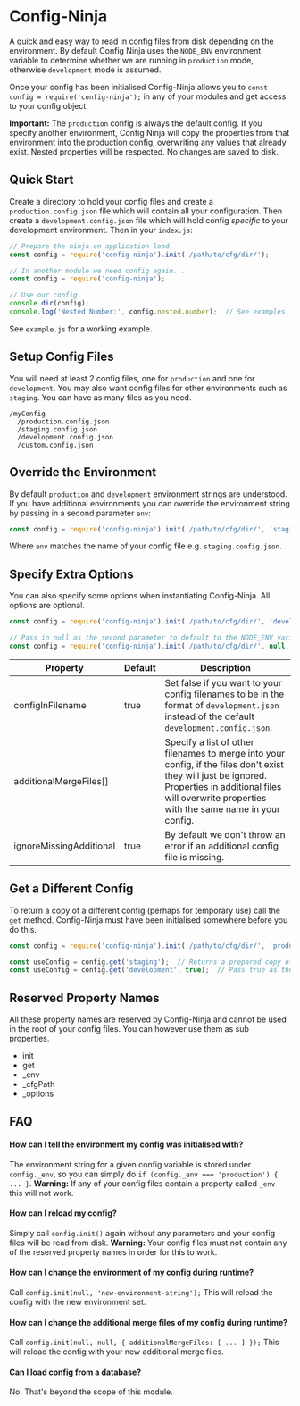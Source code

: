 # Config-Ninja
A quick and easy way to read in config files from disk depending on the environment. By default Config Ninja uses the `NODE_ENV` environment variable to determine whether we are running in `production` mode, otherwise `development` mode is assumed.

Once your config has been initialised Config-Ninja allows you to `const config = require('config-ninja');` in any of your modules and get access to your config object.

**Important:** The `production` config is always the default config. If you specify another environment, Config Ninja will copy the properties from that environment into the production config, overwriting any values that already exist. Nested properties will be respected. No changes are saved to disk.

## Quick Start
Create a directory to hold your config files and create a `production.config.json` file which will contain all your configuration. Then create a `development.config.json` file which will hold config _specific_ to your development environment. Then in your `index.js`:

```javascript
// Prepare the ninja on application load.
const config = require('config-ninja').init('/path/to/cfg/dir/');

// In another module we need config again...
const config = require('config-ninja');

// Use our config.
console.dir(config);
console.log('Nested Number:', config.nested.number);  // See examples.
```

See `example.js` for a working example.

## Setup Config Files
You will need at least 2 config files, one for `production` and one for `development`. You may also want config files for other environments such as `staging`. You can have as many files as you need.

```
/myConfig
  /production.config.json
  /staging.config.json
  /development.config.json
  /custom.config.json
```

## Override the Environment
By default `production` and `development` environment strings are understood. If you have additional environments you can override the environment string by passing in a second parameter `env`:
```javascript
const config = require('config-ninja').init('/path/to/cfg/dir/', 'staging');
```
Where `env` matches the name of your config file e.g. `staging.config.json`.

## Specify Extra Options
You can also specify some options when instantiating Config-Ninja. All options are optional.

```javascript
const config = require('config-ninja').init('/path/to/cfg/dir/', 'development', { ... });
```

```javascript
// Pass in null as the second parameter to default to the NODE_ENV variable.
const config = require('config-ninja').init('/path/to/cfg/dir/', null, { ... });
```

| Property                | Default | Description |
|-------------------------|---------|-------------|
| configInFilename        | true    | Set false if you want to your config filenames to be in the format of `development.json` instead of the default `development.config.json`. |
| additionalMergeFiles[]  |         | Specify a list of other filenames to merge into your config, if the files don't exist they will just be ignored. Properties in additional files will overwrite properties with the same name in your config. |
| ignoreMissingAdditional | true   | By default we don't throw an error if an additional config file is missing. |

## Get a Different Config
To return a copy of a different config (perhaps for temporary use) call the `get` method. Config-Ninja must have been initialised somewhere before you do this.
```javascript
const config = require('config-ninja').init('/path/to/cfg/dir/', 'production');

const useConfig = config.get('staging');  // Returns a prepared copy of the staging config.
const useConfig = config.get('development', true);  // Pass true as the 2nd param to return just the raw file as JSON.
```

## Reserved Property Names
All these property names are reserved by Config-Ninja and cannot be used in the root of your config files. You can however use them as sub properties.

* init
* get
* \_env
* \_cfgPath
* \_options

## FAQ

#### How can I tell the environment my config was initialised with?
The environment string for a given config variable is stored under `config._env`, so you can simply do `if (config._env === 'production') { ... }`. **Warning:** If any of your config files contain a property called `_env` this will not work.

#### How can I reload my config?
Simply call `config.init()` again without any parameters and your config files will be read from disk. **Warning:** Your config files must not contain any of the reserved property names in order for this to work.

#### How can I change the environment of my config during runtime?
Call `config.init(null, 'new-environment-string');` This will reload the config with the new environment set.

#### How can I change the additional merge files of my config during runtime?
Call `config.init(null, null, { additionalMergeFiles: [ ... ] });` This will reload the config with your new additional merge files.

#### Can I load config from a database?
No. That's beyond the scope of this module.

